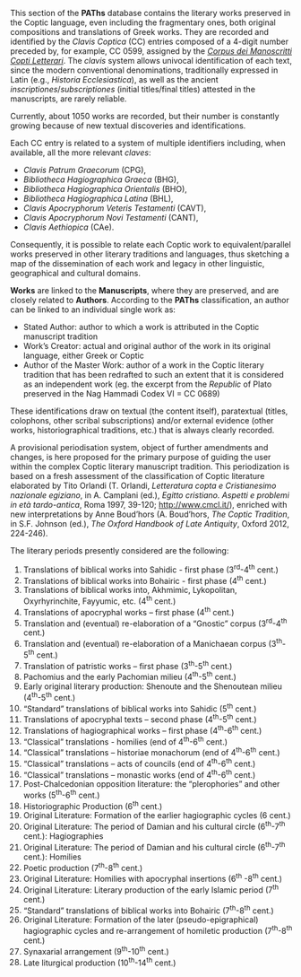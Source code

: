 This section of the **PAThs** database contains the literary works preserved in the Coptic language, even including the fragmentary ones, both original compositions and translations of Greek works. They are recorded and identified by the *Clavis Coptica* (CC) entries composed of a 4-digit number preceded by, for example, CC 0599, assigned by the [*Corpus dei Manoscritti Copti Letterari*](http://www.cmcl.it/). The *clavis*  system allows univocal identification of each text, since the modern conventional denominations, traditionally expressed in Latin (e.g., *Historia Ecclesiastica*), as well as the ancient *inscriptiones*/*subscriptiones* (initial titles/final titles) attested in the manuscripts, are rarely reliable.

Currently, about 1050 works are recorded, but their number is constantly growing because of new textual discoveries and identifications.

Each CC entry is related to a system of multiple identifiers including, when available, all the more relevant *claves*:
- *Clavis Patrum Graecorum* (CPG),
- *Bibliotheca Hagiographica Graeca* (BHG),
- *Bibliotheca Hagiographica Orientalis* (BHO),
- *Bibliotheca Hagiographica Latina* (BHL),
- *Clavis Apocryphorum Veteris Testamenti* (CAVT),
- *Clavis Apocryphorum Novi Testamenti* (CANT),
- *Clavis Aethiopica* (CAe).

Consequently, it is possible to relate each Coptic work to equivalent/parallel works preserved in other literary traditions and languages, thus sketching a map of the dissemination  of each work and legacy in other linguistic, geographical and cultural domains.

**Works** are linked to the **Manuscripts**, where they are preserved, and are closely related to **Authors**. According to the **PAThs** classification, an author can be linked to an individual single work as:
- Stated Author: author to which a work is attributed in the Coptic manuscript tradition
- Work’s Creator: actual and original author of the work in its original language, either Greek or Coptic
- Author of the Master Work: author of a work in the Coptic literary tradition that has been redrafted to such an extent that it is considered as an independent work  (eg. the excerpt from the *Republic* of Plato preserved in the Nag Hammadi Codex VI = CC 0689)

These identifications draw on textual (the content itself), paratextual (titles, colophons, other scribal subscriptions) and/or external evidence (other works, historiographical traditions, etc.) that is always clearly recorded.

A provisional periodisation system, object of further amendments and changes, is here proposed for the primary purpose of guiding the user within the complex Coptic literary manuscript tradition. This periodization is based on a fresh assessment of the classification of Coptic literature elaborated by Tito Orlandi (T. Orlandi, *Letteratura copta e Cristianesimo nazionale egiziano*, in A. Camplani (ed.), *Egitto cristiano. Aspetti e problemi in età tardo-antica*, Roma 1997, 39-120; http://www.cmcl.it/), enriched with new interpretations by Anne Boud’hors (A. Boud’hors, *The Coptic Tradition*, in S.F. Johnson (ed.), *The Oxford Handbook of Late Antiquity*, Oxford 2012, 224-246).

The literary periods presently considered are the following:


1.	Translations of biblical works into Sahidic - first phase (3<sup>rd</sup>-4<sup>th</sup> cent.)
1.	Translations of biblical works into Bohairic - first phase (4<sup>th</sup> cent.)
1.	Translations of biblical works into, Akhmimic, Lykopolitan, Oxyrhyrinchite, Fayyumic, etc. (4<sup>th</sup> cent.)
1.	Translations of apocryphal works – first phase (4<sup>th</sup> cent.)
1.	Translation and (eventual) re-elaboration of a “Gnostic” corpus (3<sup>rd</sup>-4<sup>th</sup> cent.)
1.	Translation and (eventual) re-elaboration of a Manichaean corpus (3<sup>th</sup>-5<sup>th</sup> cent.)
1.	Translation of patristic works – first phase (3<sup>th</sup>-5<sup>th</sup> cent.)
1.	Pachomius and the early Pachomian milieu (4<sup>th</sup>-5<sup>th</sup>  cent.)
1.	Early original literary production: Shenoute and the Shenoutean milieu (4<sup>th</sup>-5<sup>th</sup> cent.)
1.	“Standard” translations of biblical works into Sahidic (5<sup>th</sup> cent.)
1.	Translations of apocryphal texts – second phase (4<sup>th</sup>-5<sup>th</sup> cent.)
1.	Translations of hagiographical works – first phase (4<sup>th</sup>-6<sup>th</sup> cent.)
1.	“Classical” translations - homilies (end of 4<sup>th</sup>-6<sup>th</sup> cent.)
1.	“Classical” translations – historiae monachorum (end of 4<sup>th</sup>-6<sup>th</sup> cent.)
1.	“Classical” translations – acts of councils (end of 4<sup>th</sup>-6<sup>th</sup> cent.)
1.	“Classical” translations – monastic works (end of 4<sup>th</sup>-6<sup>th</sup> cent.)
1.	Post-Chalcedonian opposition literature: the “plerophories” and other works (5<sup>th</sup>-6<sup>th</sup> cent.)
1.	Historiographic Production (6<sup>th</sup> cent.)
1.	Original Literature: Formation of the earlier hagiographic cycles (6 cent.)
1.	Original Literature: The period of Damian and his cultural circle (6<sup>th</sup>-7<sup>th</sup> cent.): Hagiographies
1.	Original Literature: The period of Damian and his cultural circle (6<sup>th</sup>-7<sup>th</sup> cent.): Homilies
1.	Poetic production (7<sup>th</sup>-8<sup>th</sup> cent.)
1.	Original Literature: Homilies with apocryphal insertions (6<sup>th</sup> -8<sup>th</sup> cent.)
1.	Original Literature: Literary production of the early Islamic period (7<sup>th</sup> cent.)
1.	“Standard” translations of biblical works into Bohairic (7<sup>th</sup>-8<sup>th</sup> cent.)
1.	Original Literature: Formation of the later (pseudo-epigraphical) hagiographic cycles and re-arrangement of homiletic production (7<sup>th</sup>-8<sup>th</sup> cent.)
1.	Synaxarial arrangement (9<sup>th</sup>-10<sup>th</sup> cent.)
1.	Late liturgical production (10<sup>th</sup>-14<sup>th</sup> cent.)
